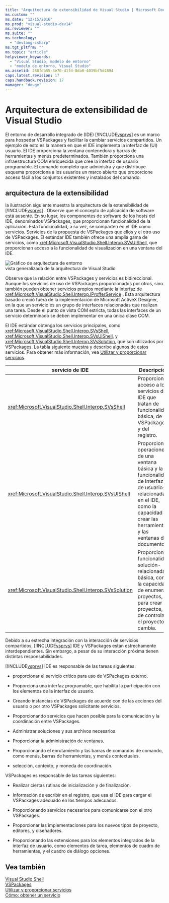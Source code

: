 ```yaml
---
title: "Arquitectura de extensibilidad de Visual Studio | Microsoft Docs"
ms.custom: ""
ms.date: "12/15/2016"
ms.prod: "visual-studio-dev14"
ms.reviewer: ""
ms.suite: ""
ms.technology: 
  - "devlang-csharp"
ms.tgt_pltfrm: ""
ms.topic: "article"
helpviewer_keywords: 
  - "Visual Studio, modelo de entorno"
  - "modelo de entorno, Visual Studio"
ms.assetid: 280fdb55-3e70-41fd-8da0-4039bf5d4894
caps.latest.revision: 17
caps.handback.revision: 17
manager: "douge"
---
```

# Arquitectura de extensibilidad de Visual Studio
El entorno de desarrollo integrado de \(IDE\) [!INCLUDE[vsprvs](../assembler/masm/includes/vsprvs_md.md)] es un marco para hospedar VSPackages y facilitar la cambiar servicios compartidos.  Un ejemplo de esto es la manera en que el IDE implementa la interfaz de \(UI\) usuario.  El IDE proporciona la ventana contenedora y barras de herramientas y menús predeterminados.  También proporciona una infraestructura COM enriquecida que cree la interfaz de usuario programable.  El comando completo que administra y que distribuye esquema proporciona a los usuarios un marco abierto que proporcione acceso fácil a los conjuntos existentes y instalados del comando.  
  
## arquitectura de la extensibilidad  
 la ilustración siguiente muestra la arquitectura de la extensibilidad de [!INCLUDE[vsprvs](../assembler/masm/includes/vsprvs_md.md)] .  Observe que el concepto de aplicación de software está ausente.  En su lugar, los componentes de software de los hosts del IDE, denominados VSPackages, que proporcionan funcionalidad de la aplicación.  Esta funcionalidad, a su vez, se comparten en el IDE como servicios.  Servicios de la propuesta de VSPackages que ellos y el otro uso de VSPackages.  El estándar IDE también ofrece una amplia gama de servicios, como <xref:Microsoft.VisualStudio.Shell.Interop.SVsUIShell>, que proporcionan acceso a la funcionalidad de visualización en una ventana del IDE.  
  
 ![Gráfico de arquitectura de entorno](../misc/media/environment.png "environment")  
vista generalizada de la arquitectura de Visual Studio  
  
 Observe que la relación entre VSPackages y servicios es bidireccional.  Aunque los servicios de uso de VSPackages proporcionados por otros, sino también pueden obtener servicios propios mediante la interfaz de <xref:Microsoft.VisualStudio.Shell.Interop.IProfferService> .  Esta arquitectura basado creció fuera de la implementación de Microsoft ActiveX Designer, en la que un servicio es un grupo de interfaces relacionadas que realizan una tarea.  Desde el punto de vista COM estricta, todas las interfaces de un servicio determinado se deben implementar en una única clase COM.  
  
 El IDE estándar obtenga los servicios principales, como <xref:Microsoft.VisualStudio.Shell.Interop.SVsShell>, <xref:Microsoft.VisualStudio.Shell.Interop.SVsUIShell>, y <xref:Microsoft.VisualStudio.Shell.Interop.SVsSolution>, que son utilizados por VSPackages.  La tabla siguiente muestra y describe algunos de estos servicios.  Para obtener más información, vea [Utilizar y proporcionar servicios](../Topic/Using%20and%20Providing%20Services.md).  
  
|servicio de IDE|Descripción|  
|---------------------|-----------------|  
|<xref:Microsoft.VisualStudio.Shell.Interop.SVsShell>|Proporciona acceso a los servicios del IDE que tratan de funcionalidad básica, de VSPackages, y del registro.|  
|<xref:Microsoft.VisualStudio.Shell.Interop.SVsUIShell>|Proporciona operaciones de una ventana básica y la funcionalidad de Interfaz de usuario\-relacionada en el IDE, como la capacidad de crear las herramientas y las ventanas de documento.|  
|<xref:Microsoft.VisualStudio.Shell.Interop.SVsSolution>|Proporciona funcionalidad solución\-relacionada básica, como la capacidad de enumerar proyectos, para crear proyectos, y de controlar el proyecto cambia.|  
  
 Debido a su estrecha integración con la interacción de servicios compartidos, [!INCLUDE[vsprvs](../assembler/masm/includes/vsprvs_md.md)] IDE y VSPackages están estrechamente interdependientes.  Sin embargo, a pesar de su interacción próxima tienen distintas responsabilidades.  
  
 [!INCLUDE[vsprvs](../assembler/masm/includes/vsprvs_md.md)] IDE es responsable de las tareas siguientes:  
  
-   proporcionar el servicio crítico para uso de VSPackages externo.  
  
-   Proporciona una interfaz programable, que habilita la participación con los elementos de la interfaz de usuario.  
  
-   Creando instancias de VSPackages de acuerdo con de las acciones del usuario o por otro VSPackages solicitante servicios.  
  
-   Proporcionando servicios que hacen posible para la comunicación y la coordinación entre VSPackages.  
  
-   Administrar soluciones y sus archivos necesarios.  
  
-   Proporcionar la administración de ventanas.  
  
-   Proporcionando el enrutamiento y las barras de comandos de comando, como menús, barras de herramientas, y menús contextuales.  
  
-   selección, contexto, y moneda de coordinación.  
  
 VSPackages es responsable de las tareas siguientes:  
  
-   Realizar ciertas rutinas de inicialización y de finalización.  
  
-   Información de escribir en el registro, que usa el IDE para cargar el VSPackages adecuado en los tiempos adecuados.  
  
-   Proporcionando servicios necesarios para comunicarse con el otro VSPackages.  
  
-   Proporcionar las implementaciones para los nuevos tipos de proyecto, editores, y diseñadores.  
  
-   Proporcionando las extensiones para los elementos integrados de la interfaz de usuario, como elementos de tarea, elementos de cuadro de herramientas, y el cuadro de diálogo opciones.  
  
## Vea también  
 [Visual Studio Shell](../Topic/Visual%20Studio%20Shell.md)   
 [VSPackages](../Topic/VSPackages.md)   
 [Utilizar y proporcionar servicios](../Topic/Using%20and%20Providing%20Services.md)   
 [Cómo: obtener un servicio](../Topic/How%20to:%20Get%20a%20Service.md)